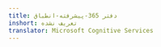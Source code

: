 ```yaml
---
title: دفتر 365-پیشرفته-انطباق
inshort: تعریف نشده
translator: Microsoft Cognitive Services
---
```




